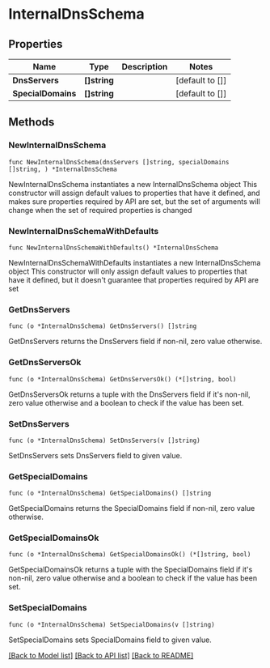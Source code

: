 # InternalDnsSchema

## Properties

Name | Type | Description | Notes
------------ | ------------- | ------------- | -------------
**DnsServers** | **[]string** |  | [default to []]
**SpecialDomains** | **[]string** |  | [default to []]

## Methods

### NewInternalDnsSchema

`func NewInternalDnsSchema(dnsServers []string, specialDomains []string, ) *InternalDnsSchema`

NewInternalDnsSchema instantiates a new InternalDnsSchema object
This constructor will assign default values to properties that have it defined,
and makes sure properties required by API are set, but the set of arguments
will change when the set of required properties is changed

### NewInternalDnsSchemaWithDefaults

`func NewInternalDnsSchemaWithDefaults() *InternalDnsSchema`

NewInternalDnsSchemaWithDefaults instantiates a new InternalDnsSchema object
This constructor will only assign default values to properties that have it defined,
but it doesn't guarantee that properties required by API are set

### GetDnsServers

`func (o *InternalDnsSchema) GetDnsServers() []string`

GetDnsServers returns the DnsServers field if non-nil, zero value otherwise.

### GetDnsServersOk

`func (o *InternalDnsSchema) GetDnsServersOk() (*[]string, bool)`

GetDnsServersOk returns a tuple with the DnsServers field if it's non-nil, zero value otherwise
and a boolean to check if the value has been set.

### SetDnsServers

`func (o *InternalDnsSchema) SetDnsServers(v []string)`

SetDnsServers sets DnsServers field to given value.


### GetSpecialDomains

`func (o *InternalDnsSchema) GetSpecialDomains() []string`

GetSpecialDomains returns the SpecialDomains field if non-nil, zero value otherwise.

### GetSpecialDomainsOk

`func (o *InternalDnsSchema) GetSpecialDomainsOk() (*[]string, bool)`

GetSpecialDomainsOk returns a tuple with the SpecialDomains field if it's non-nil, zero value otherwise
and a boolean to check if the value has been set.

### SetSpecialDomains

`func (o *InternalDnsSchema) SetSpecialDomains(v []string)`

SetSpecialDomains sets SpecialDomains field to given value.



[[Back to Model list]](../README.md#documentation-for-models) [[Back to API list]](../README.md#documentation-for-api-endpoints) [[Back to README]](../README.md)


